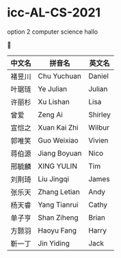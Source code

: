 # icc-AL-CS-2021
option 2 computer science
hallo

🤥

中文名|拼音名|英文名
-----|-----|-----
褚昱川|Chu Yuchuan|Daniel
叶琚琏|Ye Julian|Julian
许丽杉|Xu Lishan|Lisa
曾爱|Zeng Ai|Shirley
宣恺之|Xuan Kai Zhi|Wilbur
郭唯笑|Guo Weixiao|Vivien
蒋伯源|Jiang Boyuan|Nico
邢毓麟|XING YULIN|Tim
刘荆琦|Liu Jingqi|James
张乐天|Zhang Letian|Andy
杨天睿|Yang Tianrui|Cathy
单子亨|Shan Ziheng|Brian
方颢羽|Haoyu Fang|Harry
靳一丁|Jin Yiding|Jack
